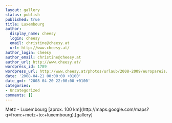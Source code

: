```yaml
---
layout: gallery
status: publish
published: true
title: Luxembourg
author:
  display_name: cheesy
  login: cheesy
  email: christine@cheesy.at
  url: http://www.cheesy.at/
author_login: cheesy
author_email: christine@cheesy.at
author_url: http://www.cheesy.at/
wordpress_id: 1789
wordpress_url: http://www.cheesy.at/photos/urlaub/2008-2009/europareis/luxembourg/
date: '2008-04-21 00:00:00 +0100'
date_gmt: '2008-04-20 22:00:00 +0100'
categories:
- Uncategorized
comments: []
---
```

<!--:de-->Metz - Luxembourg [aprox. 100 km](http://maps.google.com/maps?q=from:+metz+to:+luxembourg).[gallery]<!--:-->

